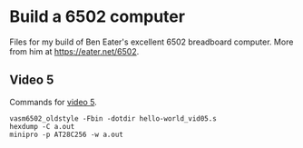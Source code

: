 # Build a 6502 computer

Files for my build of Ben Eater's excellent 6502 breadboard computer. More
from him at https://eater.net/6502.



## Video 5

Commands for [video 5](https://www.youtube.com/watch?v=xBjQVxVxOxc).

    vasm6502_oldstyle -Fbin -dotdir hello-world_vid05.s
    hexdump -C a.out
    minipro -p AT28C256 -w a.out
